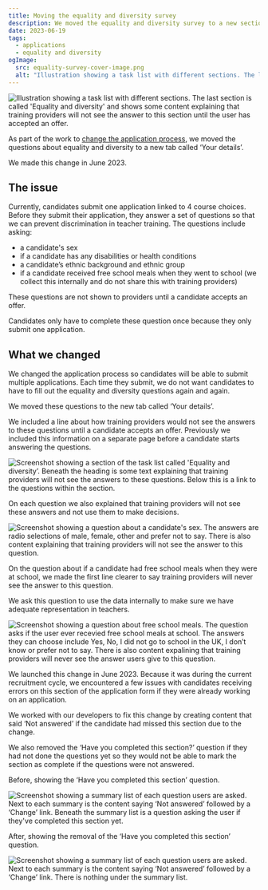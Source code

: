 ```yaml
---
title: Moving the equality and diversity survey
description: We moved the equality and diversity survey to a new section on the application form.
date: 2023-06-19
tags:
  - applications
  - equality and diversity
ogImage:
  src: equality-survey-cover-image.png
  alt: "Illustration showing a task list with different sections. The last section is called 'Equality and diversity' and shows some content explaining that training providers will not see the answer to this section until the user has accepted an offer."
---
```


![Illustration showing a task list with different sections. The last section is called 'Equality and diversity' and shows some content explaining that training providers will not see the answer to this section until the user has accepted an offer.](equality-survey-cover-image.png)

As part of the work to [change the application process](/apply-for-teacher-training/changing-application-process/), we moved the questions about equality and diversity to a new tab called ‘Your details’.

We made this change in June 2023.

## The issue

Currently, candidates submit one application linked to 4 course choices. Before they submit their application, they answer a set of questions so that we can prevent discrimination in teacher training. The questions include asking:

- a candidate's sex
- if a candidate has any disabilities or health conditions
- a candidate’s ethnic background and ethnic group
- if a candidate received free school meals when they went to school (we collect this internally and do not share this with training providers)

These questions are not shown to providers until a candidate accepts an offer.

Candidates only have to complete these question once because they only submit one application.

## What we changed

We changed the application process so candidates will be able to submit multiple applications. Each time they submit, we do not want candidates to have to fill out the equality and diversity questions again and again.

We moved these questions to the new tab called ‘Your details’.

We included a line about how training providers would not see the answers to these questions until a candidate accepts an offer. Previously we included this information on a separate page before a candidate starts answering the questions.

![Screenshot showing a section of the task list called 'Equality and diversity’. Beneath the heading is some text explaining that training providers will not see the answers to these questions. Below this is a link to the questions within the section.](task-list-page.png)

On each question we also explained that training providers will not see these answers and not use them to make decisions.

![Screenshot showing a question about a candidate's sex. The answers are radio selections of male, female, other and prefer not to say. There is also content explaining that training providers will not see the answer to this question.](guidance-text-equality-question.png)

On the question about if a candidate had free school meals when they were at school, we made the first line clearer to say training providers will never see the answer to this question.

We ask this question to use the data internally to make sure we have adequate representation in teachers.

![Screenshot showing a question about free school meals. The question asks if the user ever recevied free school meals at school. The answers they can choose include Yes, No, I did not go to school in the UK, I don’t know or prefer not to say. There is also content expalining that training providers will never see the answer users give to this question.](free-school-meals-page.png)

We launched this change in June 2023. Because it was during the current recruitment cycle, we encountered a few issues with candidates receiving errors on this section of the application form if they were already working on an application.

We worked with our developers to fix this change by creating content that said ‘Not answered’ if the candidate had missed this section due to the change.

We also removed the ‘Have you completed this section?’ question if they had not done the questions yet so they would not be able to mark the section as complete if the questions were not answered.

Before, showing the ‘Have you completed this section’ question.

![Screenshot showing a summary list of each question users are asked. Next to each summary is the content saying ‘Not answered’ followed by a ‘Change’ link. Beneath the summary list is a question asking the user if they've completed this section yet.](equality-not-answered-with-question.png)

After, showing the removal of the ‘Have you completed this section’ question.

![Screenshot showing a summary list of each question users are asked. Next to each summary is the content saying ‘Not answered’ followed by a ‘Change’ link. There is nothing under the summary list.](equality-not-answered-without-question.png)
